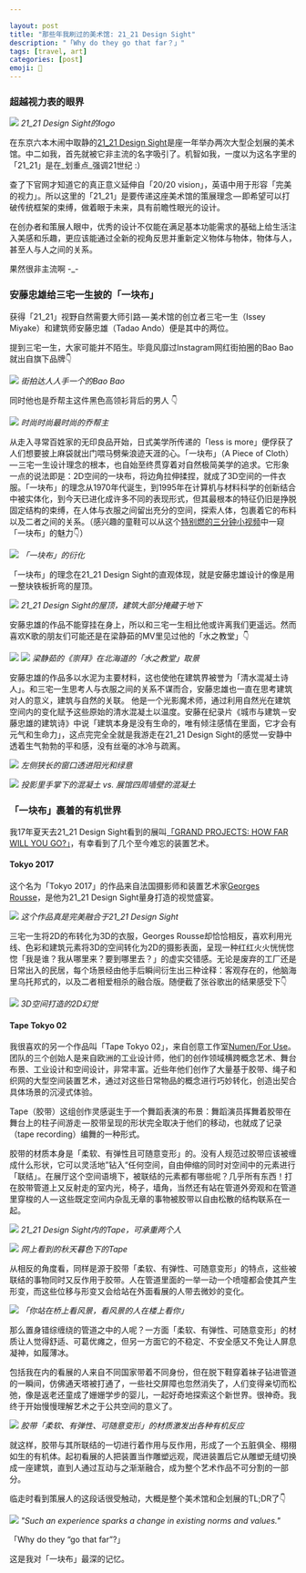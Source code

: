 ```yaml
---

layout: post
title: "那些年我刷过的美术馆: 21_21 Design Sight"
description: "「Why do they go that far？」"
tags: [travel, art]
categories: [post]
emoji: 🎨
---
```


### 超越视力表的眼界

![](https://cdn-images-1.medium.com/max/1440/0*OjwSnxu2_TaTUiAi.jpg)
*21_21 Design Sight的logo*

在东京六本木闹中取静的[21_21 Design Sight](http://www.2121designsight.jp/)是座一年举办两次大型企划展的美术馆。中二如我，首先就被它非主流的名字吸引了。机智如我，一度以为这名字里的「21_21」是在_划重点_强调21世纪 :）

查了下官网才知道它的真正意义延伸自「20/20 vision」，英语中用于形容「完美的视力」。所以这里的「21_21」是要传递这座美术馆的策展理念 — 即希望可以打破传统框架的束缚，做着眼于未来，具有前瞻性眼光的设计。

在创办者和策展人眼中，优秀的设计不仅能在满足基本功能需求的基础上给生活注入美感和乐趣，更应该能通过全新的视角反思并重新定义物体与物体，物体与人，甚至人与人之间的关系。

果然很非主流啊 -_-

### 安藤忠雄给三宅一生披的「一块布」
获得「21_21」视野自然需要大师引路 — 美术馆的创立者三宅一生（Issey Miyake）和建筑师安藤忠雄（Tadao Ando）便是其中的两位。

提到三宅一生，大家可能并不陌生。毕竟风靡过Instagram网红街拍圈的Bao Bao就出自旗下品牌👇

![](https://cdn-images-1.medium.com/max/1440/0*3yrM3dOcNCWOgLGe.jpg)
*街拍达人人手一个的Bao Bao*

同时他也是乔帮主这件黑色高领衫背后的男人 👇

![](https://cdn-images-1.medium.com/max/1440/0*3hqpgp_AUsVGE-EC.jpg)
*时尚时尚最时尚的乔帮主*

从走入寻常百姓家的无印良品开始，日式美学所传递的「less is more」便俘获了人们想要披上麻袋就出门喂马劈柴浪迹天涯的心。「一块布」（A Piece of Cloth） — 三宅一生设计理念的根本，也自始至终贯穿着对自然极简美学的追求。它形象一点的说法即是：2D空间的一块布，将边角拉伸揉捏，就成了3D空间的一件衣服。「一块布」的理念从1970年代诞生，到1995年在计算机与材料科学的创新结合中被实体化，到今天已进化成许多不同的表现形式，但其最根本的特征仍旧是挣脱固定结构的束缚，在人体与衣服之间留出充分的空间，探索人体，包裹着它的布料以及二者之间的关系。（感兴趣的童鞋可以从这个[特别燃的三分钟小视频](https://youtu.be/x4_mK9CebB4)中一窥「一块布」的魅力👇）

![](https://cdn-images-1.medium.com/max/1440/0*XgGsKG2KH5-0yp2u.jpg)
*「一块布」的衍化*

「一块布」的理念在21_21 Design Sight的直观体现，就是安藤忠雄设计的像是用一整块铁板折弯的屋顶。

![](https://cdn-images-1.medium.com/max/1440/0*gDKU3aD8Ig2PlKhg.jpg)
*21_21 Design Sight的屋顶，建筑大部分掩藏于地下*

安藤忠雄的作品不能穿挂在身上，所以和三宅一生相比他或许离我们更遥远。然而喜欢K歌的朋友们可能还是在梁静茹的MV里见过他的「水之教堂」👇

![](https://cdn-images-1.medium.com/max/1080/0*BXoHBiZc4Q6RuQRw.jpg)
![](https://cdn-images-1.medium.com/max/1440/0*0xVqVvnUiak0IY_s.jpg)
*梁静茹的《崇拜》在北海道的「水之教堂」取景*

安藤忠雄的作品多以水泥为主要材料，这也使他在建筑界被誉为「清水混凝土诗人」。和三宅一生思考人与衣服之间的关系不谋而合，安藤忠雄也一直在思考建筑对人的意义，建筑与自然的关联。 他是一个光影魔术师，通过利用自然光在建筑空间内的变化赋予这些原始的清水混凝土以温度。安藤在纪录片《城市与建筑－安藤忠雄的建筑诗》中说「建筑本身是没有生命的，唯有倾注感情在里面，它才会有元气和生命力」，这点完完全全就是我游走在21_21 Design Sight的感觉 — 安静中透着生气勃勃的平和感，没有丝毫的冰冷与疏离。

![](https://cdn-images-1.medium.com/max/1440/0*GjymSy5n_2e2UdZ2.jpg)
*左侧狭长的窗口透进阳光和绿意*

![](https://cdn-images-1.medium.com/max/1440/0*0K8-FVFPDdrbrx17.jpg)
*投影里手掌下的混凝土 vs. 展馆四周墙壁的混凝土*


### 「一块布」裹着的有机世界
我17年夏天去21_21 Design Sight看到的展叫[「GRAND PROJECTS: HOW FAR WILL YOU GO?」](http://www.2121designsight.jp/en/program/grand_projects/)，有幸看到了几个至今难忘的装置艺术。

#### Tokyo 2017
这个名为「Tokyo 2017」的作品来自法国摄影师和装置艺术家[Georges Rousse](https://www.georgesrousse.com/)，是他为21_21 Design Sight量身打造的视觉盛宴。

![](https://cdn-images-1.medium.com/max/1440/0*DxDTSrSoKRgVrFVa.jpg)
*这个作品真是完美融合于21_21 Design Sight*

三宅一生将2D的布转化为3D的衣服，Georges Rousse却恰恰相反，喜欢利用光线、色彩和建筑元素将3D的空间转化为2D的摄影表面，呈现一种红红火火恍恍惚惚「我是谁？我从哪里来？要到哪里去？」的虚实交错感。无论是废弃的工厂还是日常出入的民居，每个场景经由他手后瞬间衍生出三种诠释：客观存在的，他脑海里乌托邦式的，以及二者相爱相杀的融合版。随便截了张谷歌出的结果感受下👇

![](https://cdn-images-1.medium.com/max/1440/0*kHS3Vi2DDGLWMwLn.jpg)
*3D空间打造的2D幻觉*

#### Tape Tokyo 02
我很喜欢的另一个作品叫「Tape Tokyo 02」，来自创意工作室[Numen/For Use](http://www.numen.eu/)。团队的三个创始人是来自欧洲的工业设计师，他们的创作领域横跨概念艺术、舞台布景、工业设计和空间设计，非常丰富。近些年他们创作了大量基于胶带、绳子和织网的大型空间装置艺术，通过对这些日常物品的概念进行巧妙转化，创造出契合具体场景的沉浸式体验。

Tape（胶带）这组创作灵感诞生于一个舞蹈表演的布景：舞蹈演员挥舞着胶带在舞台上的柱子间游走 — 胶带呈现的形状完全取决于他们的移动，也就成了记录（tape recording）编舞的一种形式。

胶带的材质本身是「柔软、有弹性且可随意变形」的。没有人规范过胶带应该被缠成什么形状，它可以灵活地”钻入“任何空间，自由伸缩的同时对空间中的元素进行「联结」。在展厅这个空间语境下，被联结的元素都有哪些呢？几乎所有东西！打在胶带管道上又反射走的室内光，椅子，墙角，当然还有站在管道外旁观和在管道里穿梭的人 — 这些既定空间内杂乱无章的事物被胶带以自由松散的结构联系在一起。

![](https://cdn-images-1.medium.com/max/1440/0*wZ7RdsdZZaRPBFs7.jpg)
*21_21 Design Sight内的Tape，可承重两个人*

![](https://cdn-images-1.medium.com/max/1440/0*csfGfbSMZbtff6T-.jpg)
*网上看到的秋天暮色下的Tape*

从相反的角度看，同样是源于胶带「柔软、有弹性、可随意变形」的特点，这些被联结的事物同时又反作用于胶带。人在管道里面的一举一动一个喷嚏都会使其产生形变，而这些位移与形变又会给站在外面看展的人带去微妙的变化。

![](https://cdn-images-1.medium.com/max/1440/0*g0I_wo5zt_qZEH4C.jpg)
*「你站在桥上看风景，看风景的人在楼上看你」*

那么置身错综缠绕的管道之中的人呢？一方面「柔软、有弹性、可随意变形」的材质让人觉得舒适、可葛优瘫之，但另一方面它的不稳定、不安全感又不免让人屏息凝神，如履薄冰。

包括我在内的看展的人来自不同国家带着不同身份，但在脱下鞋穿着袜子钻进管道的一瞬间，仿佛通天塔被打通了，一些社交屏障也忽然消失了，人们变得亲切而松弛，像是返老还童成了姗姗学步的婴儿，一起好奇地探索这个新世界。很神奇。我终于开始慢慢理解艺术之于公共空间的意义了。

![](https://cdn-images-1.medium.com/max/1440/0*MO6NCfunXjiObsTO.jpg)
*胶带「柔软、有弹性、可随意变形」的材质激发出各种有机反应*

就这样，胶带与其所联结的一切进行着作用与反作用，形成了一个五脏俱全、栩栩如生的有机体。起初看展的人把装置当作雕塑远观，爬进装置后它从雕塑无缝切换成一座建筑，直到人通过互动与之渐渐融合，成为整个艺术作品不可分割的一部分。

临走时看到策展人的这段话很受触动，大概是整个美术馆和企划展的TL;DR了👇

![](https://cdn-images-1.medium.com/max/1440/0*na6Lrj3LtRqWoEJY.jpg)
*"Such an experience sparks a change in existing norms and values."*

「Why do they “go that far”?」

这是我对「一块布」最深的记忆。
